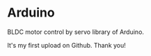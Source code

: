 # Arduino
BLDC motor control by servo library of Arduino.

It's my first upload on Github.
Thank you!
